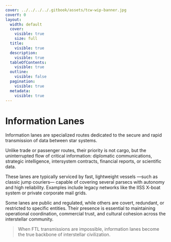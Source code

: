 ```yaml
---
cover: ../../../../.gitbook/assets/tcw-wip-banner.jpg
coverY: 0
layout:
  width: default
  cover:
    visible: true
    size: full
  title:
    visible: true
  description:
    visible: true
  tableOfContents:
    visible: true
  outline:
    visible: false
  pagination:
    visible: true
  metadata:
    visible: true
---
```


# Information Lanes

Information lanes are specialized routes dedicated to the secure and rapid transmission of data between star systems.

Unlike trade or passenger routes, their priority is not cargo, but the uninterrupted flow of critical information: diplomatic communications, strategic intelligence, intersystem contracts, financial reports, or scientific data.

These lanes are typically serviced by fast, lightweight vessels —such as classic jump couriers— capable of covering several parsecs with autonomy and high reliability. Examples include legacy networks like the IISS X-boat system or private corporate mail grids.

Some lanes are public and regulated, while others are covert, redundant, or restricted to specific entities. Their presence is essential to maintaining operational coordination, commercial trust, and cultural cohesion across the interstellar community.

> When FTL transmissions are impossible, information lanes become the true backbone of interstellar civilization.
